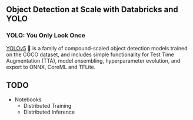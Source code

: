 ## Object Detection at Scale with Databricks and YOLO

### YOLO: You Only Look Once

[YOLOv5](https://pytorch.org/hub/ultralytics_yolov5/) 🚀 is a family of compound-scaled object detection models trained on the COCO dataset, and includes simple functionality for Test Time Augmentation (TTA), model ensembling, hyperparameter evolution, and export to ONNX, CoreML and TFLite.

## TODO

* Notebooks
    * Distributed Training
    * Distributed Inference